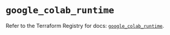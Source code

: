 # `google_colab_runtime`

Refer to the Terraform Registry for docs: [`google_colab_runtime`](https://registry.terraform.io/providers/hashicorp/google/6.25.0/docs/resources/colab_runtime).
